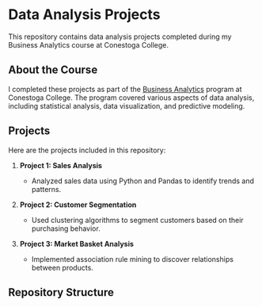 # Data Analysis Projects

This repository contains data analysis projects completed during my Business Analytics course at Conestoga College.

## About the Course

I completed these projects as part of the [Business Analytics](https://www.conestogac.on.ca/fulltime/business-analytics) program at Conestoga College. The program covered various aspects of data analysis, including statistical analysis, data visualization, and predictive modeling.

## Projects

Here are the projects included in this repository:

1. **Project 1: Sales Analysis**
   - Analyzed sales data using Python and Pandas to identify trends and patterns.

2. **Project 2: Customer Segmentation**
   - Used clustering algorithms to segment customers based on their purchasing behavior.

3. **Project 3: Market Basket Analysis**
   - Implemented association rule mining to discover relationships between products.

## Repository Structure

